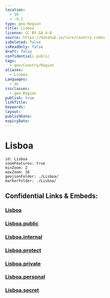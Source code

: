 ```yaml
---
location:
  - 39
  - -9.2
type: geo-Region
title: Lisboa
license: CC BY-SA 4.0
source: https://datahub.io/core/country-codes
isDeleted: false
isReadOnly: false
draft: false
confidential: public
tags:
  - geo/Country/Region
aliases:
  - Lisboa
Languages:
  - de
cssclasses:
  - geo-Region
publish: true
linkTitle:
keywords:
layout:
publishDate:
expiryDate:
---
```


# Lisboa

```leaflet
id: Lisboa
zoomFeatures: true 
minZoom: 2 
maxZoom: 18
geojsonFolder: ./Lisboa/
markerFolder: ./Lisboa/
```


## Confidential Links & Embeds: 

### [Lisboa](/_Standards/Earth/Continent/Europe/Europe~South/Portugal/Districts~Portugal/Lisboa.md) 

### [Lisboa.public](/_public/Earth/Continent/Europe/Europe~South/Portugal/Districts~Portugal/Lisboa.public.md) 

### [Lisboa.internal](/_internal/Earth/Continent/Europe/Europe~South/Portugal/Districts~Portugal/Lisboa.internal.md) 

### [Lisboa.protect](/_protect/Earth/Continent/Europe/Europe~South/Portugal/Districts~Portugal/Lisboa.protect.md) 

### [Lisboa.private](/_private/Earth/Continent/Europe/Europe~South/Portugal/Districts~Portugal/Lisboa.private.md) 

### [Lisboa.personal](/_personal/Earth/Continent/Europe/Europe~South/Portugal/Districts~Portugal/Lisboa.personal.md) 

### [Lisboa.secret](/_secret/Earth/Continent/Europe/Europe~South/Portugal/Districts~Portugal/Lisboa.secret.md)

